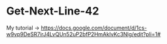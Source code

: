 # Get-Next-Line-42

My tutorial -> https://docs.google.com/document/d/1cs-w9vp9DeSR7irJ4LvQUn52uP2bfP2HmAklvKc3Nlg/edit?pli=1#
